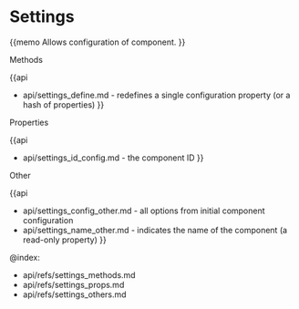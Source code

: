 Settings 
=============

{{memo Allows configuration of component. }}





<div class='h2'>Methods</div>

{{api
- api/settings_define.md - redefines a single configuration property (or a hash of properties)
}}


<div class='h2'>Properties</div>

{{api
- api/settings_id_config.md - the component ID
}}





<div class='h2'>Other</div>


{{api
- api/settings_config_other.md - all options from initial component configuration
- api/settings_name_other.md - indicates the name of the component (a read-only property)
}}


@index:
- api/refs/settings_methods.md
- api/refs/settings_props.md
- api/refs/settings_others.md

